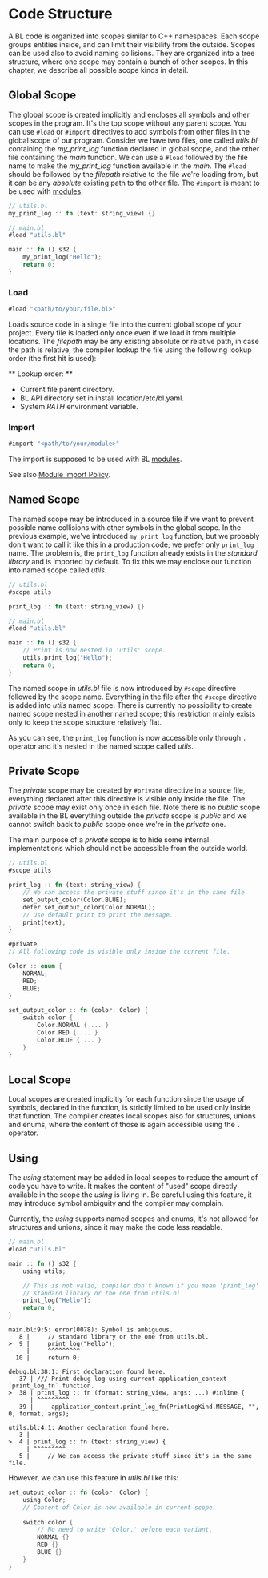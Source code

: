 # Code Structure

A BL code is organized into scopes similar to C++ namespaces. Each scope groups entities inside, and can limit their visibility from the outside. Scopes can be used also to avoid naming collisions. They are organized into a tree structure, where one scope may contain a bunch of other scopes. In this chapter, we describe all possible scope kinds in detail.

## Global Scope

The global scope is created implicitly and encloses all symbols and other scopes in the program. It's the top scope without any parent scope. You can use `#load` or `#import` directives to add symbols from other files in the global scope of our program. Consider we have two files, one called *utils.bl* containing the *my_print_log* function declared in global scope, and the other file containing the *main* function. We can use a `#load` followed by the file name to make the *my_print_log* function available in the *main*. The `#load` should be followed by the *filepath* relative to the file we're loading from, but it can be any *absolute* existing path to the other file. The `#import` is meant to be used with [modules](/book/modules).

```rust
// utils.bl
my_print_log :: fn (text: string_view) {}
```

```rust
// main.bl
#load "utils.bl"

main :: fn () s32 {
	my_print_log("Hello");
	return 0;
}
```

### Load

```rust
#load "<path/to/your/file.bl>"
```

Loads source code in a single file into the current global scope of your project. Every file is loaded only once even if we load it from multiple locations. The *filepath* may be any existing absolute or relative path, in case the path is relative, the compiler lookup the file using the following lookup order (the first hit is used):

** Lookup order: **

- Current file parent directory.
- BL API directory set in install location/etc/bl.yaml.
- System *PATH* environment variable.

### Import

```rust
#import "<path/to/your/module>"
```

The import is supposed to be used with BL [modules](/book/modules).
 
See also [Module Import Policy](/modules/build/#moduleimportpolicy).

## Named Scope

The named scope may be introduced in a source file if we want to prevent possible name collisions with other symbols in the global scope. In the previous example, we've introduced `my_print_log`  function, but we probably don't want to call it like this in a production code; we prefer only `print_log` name. The problem is, the `print_log` function already exists in the *standard library* and is imported by default. To fix this we may enclose our function into named scope called *utils*.

```rust
// utils.bl
#scope utils

print_log :: fn (text: string_view) {}
```

```rust
// main.bl
#load "utils.bl"

main :: fn () s32 {
	// Print is now nested in 'utils' scope.
	utils.print_log("Hello");
	return 0;
}
```
The named scope in *utils.bl* file is now introduced by `#scope` directive followed by the scope name. Everything in the file after the `#scope` directive is added into *utils* named scope. There is currently no possibility to create named scope nested in another named scope; this restriction mainly exists only to keep the scope structure relatively flat. 

As you can see, the `print_log` function is now accessible only through `.` operator and it's nested in the named scope called *utils*.

## Private Scope

The *private* scope may be created by `#private` directive in a source file, everything declared after this directive is visible only inside the file. The *private* scope may exist only once in each file. Note there is no *public* scope available in the BL everything outside the *private* scope is *public* and we cannot switch back to *public* scope once we're in the *private* one.

The main purpose of a *private* scope is to hide some internal implementations which should not be accessible from the outside world.

```rust
// utils.bl
#scope utils

print_log :: fn (text: string_view) {
	// We can access the private stuff since it's in the same file.
	set_output_color(Color.BLUE);
	defer set_output_color(Color.NORMAL);
	// Use default print to print the message.
	print(text);
}

#private
// All following code is visible only inside the current file.

Color :: enum {
	NORMAL;
	RED;
	BLUE;
}

set_output_color :: fn (color: Color) {
	switch color {
		Color.NORMAL { ... }
		Color.RED { ... }
		Color.BLUE { ... }
	}
}
```

## Local Scope

Local scopes are created implicitly for each function since the usage of symbols, declared in the function, is strictly limited to be used only inside that function. The compiler creates local scopes also for structures, unions and enums, where the content of those is again accessible using the `.` operator.

## Using

The *using* statement may be added in local scopes to reduce the amount of code you have to write. It makes the content of "used" scope directly available in the scope the *using* is living in. Be careful using this feature, it may introduce symbol ambiguity and the compiler may complain.

Currently, the *using* supports named scopes and enums, it's not allowed for structures and unions, since it may make the code less readable.

```rust
// main.bl
#load "utils.bl"

main :: fn () s32 {
	using utils;

	// This is not valid, compiler don't known if you mean 'print_log' from the
	// standard library or the one from utils.bl.
	print_log("Hello");
	return 0;
}
```

```text
main.bl:9:5: error(0078): Symbol is ambiguous.
   8 |     // standard library or the one from utils.bl.
>  9 |     print_log("Hello");
     |     ^^^^^^^^^
  10 |     return 0;

debug.bl:38:1: First declaration found here.
   37 | /// Print debug log using current application_context `print_log_fn` function.
>  38 | print_log :: fn (format: string_view, args: ...) #inline {
      | ^^^^^^^^^
   39 |     application_context.print_log_fn(PrintLogKind.MESSAGE, "", 0, format, args);

utils.bl:4:1: Another declaration found here.
   3 |
>  4 | print_log :: fn (text: string_view) {
     | ^^^^^^^^^
   5 |     // We can access the private stuff since it's in the same file.
```

However, we can use this feature in *utils.bl* like this:

```rust
set_output_color :: fn (color: Color) {
    using Color;
	// Content of Color is now available in current scope.
    
    switch color {
    	// No need to write 'Color.' before each variant.
        NORMAL {}
        RED {}
        BLUE {}
    }
}
```